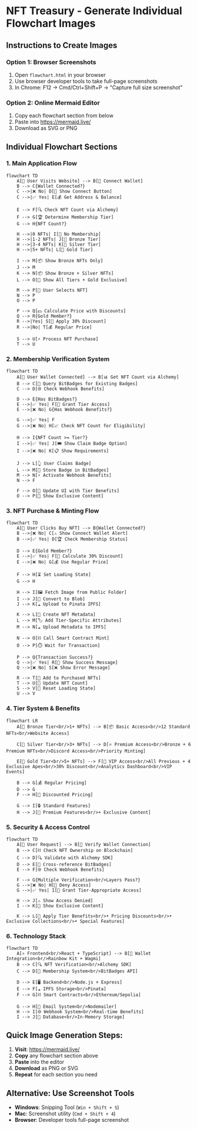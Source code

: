 # NFT Treasury - Generate Individual Flowchart Images

## Instructions to Create Images

### Option 1: Browser Screenshots
1. Open `flowchart.html` in your browser
2. Use browser developer tools to take full-page screenshots
3. In Chrome: F12 → Cmd/Ctrl+Shift+P → "Capture full size screenshot"

### Option 2: Online Mermaid Editor
1. Copy each flowchart section from below
2. Paste into https://mermaid.live/
3. Download as SVG or PNG

## Individual Flowchart Sections

### 1. Main Application Flow
```mermaid
flowchart TD
    A[👤 User Visits Website] --> B[🔗 Connect Wallet]
    B --> C{Wallet Connected?}
    C -->|❌ No| D[🔌 Show Connect Button]
    C -->|✅ Yes| E[💰 Get Address & Balance]
    
    E --> F[🔍 Check NFT Count via Alchemy]
    F --> G[🏆 Determine Membership Tier]
    G --> H{NFT Count?}
    
    H -->|0 NFTs| I[🥉 No Membership]
    H -->|1-2 NFTs| J[🥉 Bronze Tier]
    H -->|3-4 NFTs| K[🥈 Silver Tier]
    H -->|5+ NFTs| L[🥇 Gold Tier]
    
    I --> M[📦 Show Bronze NFTs Only]
    J --> M
    K --> N[📦 Show Bronze + Silver NFTs]
    L --> O[🎁 Show All Tiers + Gold Exclusive]
    
    M --> P[🛒 User Selects NFT]
    N --> P
    O --> P
    
    P --> Q[💵 Calculate Price with Discounts]
    Q --> R{Gold Member?}
    R -->|Yes| S[💸 Apply 30% Discount]
    R -->|No| T[💰 Regular Price]
    
    S --> U[⚡ Process NFT Purchase]
    T --> U
```

### 2. Membership Verification System
```mermaid
flowchart TD
    A[👤 User Wallet Connected] --> B[📊 Get NFT Count via Alchemy]
    B --> C[🏅 Query BitBadges for Existing Badges]
    C --> D[🌐 Check Webhook Benefits]
    
    D --> E{Has BitBadges?}
    E -->|✅ Yes| F[🎯 Grant Tier Access]
    E -->|❌ No| G{Has Webhook Benefits?}
    
    G -->|✅ Yes| F
    G -->|❌ No| H[📈 Check NFT Count for Eligibility]
    
    H --> I{NFT Count >= Tier?}
    I -->|✅ Yes| J[🎟️ Show Claim Badge Option]
    I -->|❌ No| K[📋 Show Requirements]
    
    J --> L[👆 User Claims Badge]
    L --> M[💾 Store Badge in BitBadges]
    M --> N[⚡ Activate Webhook Benefits]
    N --> F
    
    F --> O[🔄 Update UI with Tier Benefits]
    O --> P[🎁 Show Exclusive Content]
```

### 3. NFT Purchase & Minting Flow
```mermaid
flowchart TD
    A[🛒 User Clicks Buy NFT] --> B{Wallet Connected?}
    B -->|❌ No| C[⚠️ Show Connect Wallet Alert]
    B -->|✅ Yes| D[🏆 Check Membership Status]
    
    D --> E{Gold Member?}
    E -->|✅ Yes| F[💸 Calculate 30% Discount]
    E -->|❌ No| G[💰 Use Regular Price]
    
    F --> H[⏳ Set Loading State]
    G --> H
    
    H --> I[🖼️ Fetch Image from Public Folder]
    I --> J[📄 Convert to Blob]
    J --> K[☁️ Upload to Pinata IPFS]
    
    K --> L[📝 Create NFT Metadata]
    L --> M[🏷️ Add Tier-Specific Attributes]
    M --> N[☁️ Upload Metadata to IPFS]
    
    N --> O[⛓️ Call Smart Contract Mint]
    O --> P[⏱️ Wait for Transaction]
    
    P --> Q{Transaction Success?}
    Q -->|✅ Yes| R[🎉 Show Success Message]
    Q -->|❌ No| S[❌ Show Error Message]
    
    R --> T[📝 Add to Purchased NFTs]
    T --> U[🔄 Update NFT Count]
    S --> V[🔄 Reset Loading State]
    U --> V
```

### 4. Tier System & Benefits
```mermaid
flowchart LR
    A[🥉 Bronze Tier<br/>1+ NFTs] --> B[📦 Basic Access<br/>12 Standard NFTs<br/>Website Access]
    
    C[🥈 Silver Tier<br/>3+ NFTs] --> D[⭐ Premium Access<br/>Bronze + 6 Premium NFTs<br/>Discord Access<br/>Priority Minting]
    
    E[🥇 Gold Tier<br/>5+ NFTs] --> F[👑 VIP Access<br/>All Previous + 4 Exclusive Apes<br/>30% Discount<br/>Analytics Dashboard<br/>VIP Events]
    
    B --> G[💰 Regular Pricing]
    D --> G
    F --> H[💸 Discounted Pricing]
    
    G --> I[🔒 Standard Features]
    H --> J[🎁 Premium Features<br/>+ Exclusive Content]
```

### 5. Security & Access Control
```mermaid
flowchart TD
    A[👤 User Request] --> B[🔐 Verify Wallet Connection]
    B --> C[⛓️ Check NFT Ownership on Blockchain]
    C --> D[🔍 Validate with Alchemy SDK]
    D --> E[🏅 Cross-reference BitBadges]
    E --> F[🌐 Check Webhook Benefits]
    
    F --> G{Multiple Verification<br/>Layers Pass?}
    G -->|❌ No| H[🚫 Deny Access]
    G -->|✅ Yes| I[🎯 Grant Tier-Appropriate Access]
    
    H --> J[⚠️ Show Access Denied]
    I --> K[🎁 Show Exclusive Content]
    
    K --> L[💎 Apply Tier Benefits<br/>• Pricing Discounts<br/>• Exclusive Collections<br/>• Special Features]
```

### 6. Technology Stack
```mermaid
flowchart TD
    A[⚛️ Frontend<br/>React + TypeScript] --> B[🔗 Wallet Integration<br/>Rainbow Kit + Wagmi]
    B --> C[🔍 NFT Verification<br/>Alchemy SDK]
    C --> D[🏅 Membership System<br/>BitBadges API]
    
    D --> E[🖥️ Backend<br/>Node.js + Express]
    E --> F[☁️ IPFS Storage<br/>Pinata]
    F --> G[⛓️ Smart Contracts<br/>Ethereum/Sepolia]
    
    G --> H[📧 Email System<br/>Nodemailer]
    H --> I[🌐 Webhook System<br/>Real-time Benefits]
    I --> J[💾 Database<br/>In-Memory Storage]
```

## Quick Image Generation Steps:

1. **Visit**: https://mermaid.live/
2. **Copy** any flowchart section above
3. **Paste** into the editor
4. **Download** as PNG or SVG
5. **Repeat** for each section you need

## Alternative: Use Screenshot Tools
- **Windows**: Snipping Tool (`Win + Shift + S`)
- **Mac**: Screenshot utility (`Cmd + Shift + 4`)
- **Browser**: Developer tools full-page screenshot
